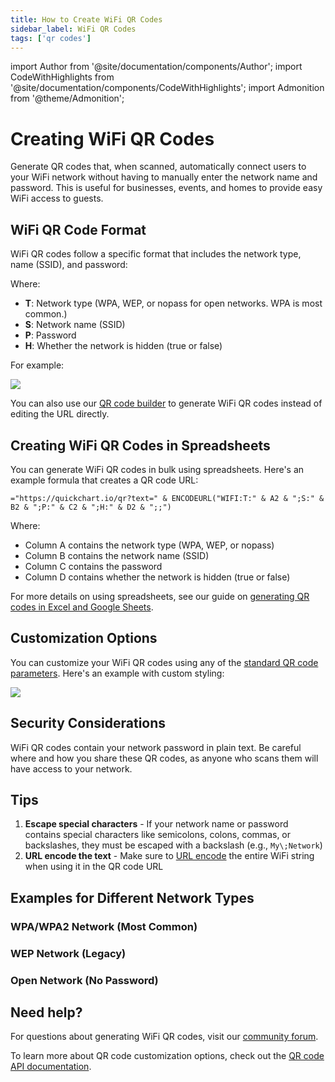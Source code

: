 ```yaml
---
title: How to Create WiFi QR Codes
sidebar_label: WiFi QR Codes
tags: ['qr codes']
---
```


import Author from '@site/documentation/components/Author';
import CodeWithHighlights from '@site/documentation/components/CodeWithHighlights';
import Admonition from '@theme/Admonition';

# Creating WiFi QR Codes

Generate QR codes that, when scanned, automatically connect users to your WiFi network without having to manually enter the network name and password. This is useful for businesses, events, and homes to provide easy WiFi access to guests.

## WiFi QR Code Format

WiFi QR codes follow a specific format that includes the network type, name (SSID), and password:

<CodeWithHighlights wrap code="WIFI:T:**network_type**;S:**network_name**;P:**password**;H:**hidden**;;" />

Where:

- **T**: Network type (WPA, WEP, or nopass for open networks. WPA is most common.)
- **S**: Network name (SSID)
- **P**: Password
- **H**: Whether the network is hidden (true or false)

For example:

<CodeWithHighlights wrap code="https://quickchart.io/qr?**text=**WIFI:T:WPA;S:MyHomeNetwork;P:MySecurePassword123;H:false;;" />

<img loading="lazy" src="https://quickchart.io/qr?text=WIFI:T:WPA;S:MyHomeNetwork;P:MySecurePassword123;H:false;;" />

You can also use our [QR code builder](https://quickchart.io/qr-code-api/) to generate WiFi QR codes instead of editing the URL directly.

## Creating WiFi QR Codes in Spreadsheets

You can generate WiFi QR codes in bulk using spreadsheets. Here's an example formula that creates a QR code URL:

```
="https://quickchart.io/qr?text=" & ENCODEURL("WIFI:T:" & A2 & ";S:" & B2 & ";P:" & C2 & ";H:" & D2 & ";;")
```

Where:

- Column A contains the network type (WPA, WEP, or nopass)
- Column B contains the network name (SSID)
- Column C contains the password
- Column D contains whether the network is hidden (true or false)

For more details on using spreadsheets, see our guide on [generating QR codes in Excel and Google Sheets](/documentation/generate-qr-codes-excel-google-sheets/).

## Customization Options

You can customize your WiFi QR codes using any of the [standard QR code parameters](/documentation/qr-codes/#qr-code-parameters). Here's an example with custom styling:

<CodeWithHighlights wrap code="https://quickchart.io/qr?**text=**WIFI:T:WPA;S:GuestNetwork;P:Welcome2023;H:false;;&**dark=**4285f4&**caption=**Scan to Connect&**captionFontSize=**15" />

<img loading="lazy" src="https://quickchart.io/qr?text=WIFI:T:WPA;S:GuestNetwork;P:Welcome2023;H:false;;&dark=4285f4&caption=Scan to Connect&captionFontSize=15" />

## Security Considerations

<Admonition type="caution">
  WiFi QR codes contain your network password in plain text. Be careful where and how you share these QR codes, as anyone who scans them will have access to your network.
</Admonition>

## Tips

1. **Escape special characters** - If your network name or password contains special characters like semicolons, colons, commas, or backslashes, they must be escaped with a backslash (e.g., `My\;Network`)
2. **URL encode the text** - Make sure to [URL encode](https://www.urlencoder.io) the entire WiFi string when using it in the QR code URL

## Examples for Different Network Types

### WPA/WPA2 Network (Most Common)

<CodeWithHighlights wrap code="https://quickchart.io/qr?**text=**WIFI:T:WPA;S:MyWPANetwork;P:SecurePassword123;H:false;;" />

### WEP Network (Legacy)

<CodeWithHighlights wrap code="https://quickchart.io/qr?**text=**WIFI:T:WEP;S:MyWEPNetwork;P:OlderPassword123;H:false;;" />

### Open Network (No Password)

<CodeWithHighlights wrap code="https://quickchart.io/qr?**text=**WIFI:T:nopass;S:PublicWiFi;H:false;;" />

## Need help?

For questions about generating WiFi QR codes, visit our [community forum](https://community.quickchart.io/).

To learn more about QR code customization options, check out the [QR code API documentation](/documentation/qr-codes/).

<Author />

